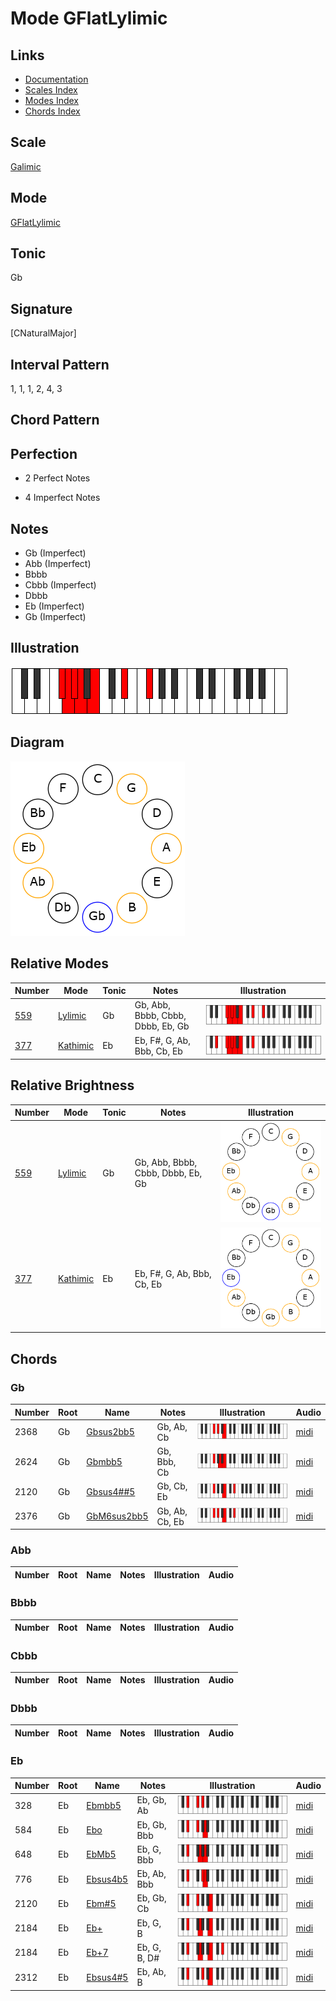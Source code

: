 # Mode GFlatLylimic

## Links

- [Documentation](README.md)
- [Scales Index](Scales.md)
- [Modes Index](Modes.md)
- [Chords Index](Chords.md)

## Scale

[Galimic](ScaleGalimic.md)

## Mode

[GFlatLylimic](ModeGFlatLylimic.md)

## Tonic

Gb

## Signature

[CNaturalMajor]

## Interval Pattern

1, 1, 1, 2, 4, 3

## Chord Pattern



## Perfection

 - 2 Perfect Notes

 - 4 Imperfect Notes

## Notes

- Gb (Imperfect)
- Abb (Imperfect)
- Bbbb
- Cbbb (Imperfect)
- Dbbb
- Eb (Imperfect)
- Gb (Imperfect)

## Illustration

![GFlatLylimic](ModeGFlatLylimic.png)

## Diagram

![GFlatLylimic](CircleModeGFlatLylimic.png)

## Relative Modes

| Number | Mode | Tonic | Notes | Illustration |
|--------|------|-------|-------|--------------|
| [559](https://ianring.com/musictheory/scales/559) | [Lylimic](ModeLylimic.md) | Gb | Gb, Abb, Bbbb, Cbbb, Dbbb, Eb, Gb | ![GFlatLylimic](ModeGFlatLylimic.png) |
| [377](https://ianring.com/musictheory/scales/377) | [Kathimic](ModeKathimic.md) | Eb | Eb, F#, G, Ab, Bbb, Cb, Eb | ![EFlatKathimic](ModeEFlatKathimic.png) |
## Relative Brightness

| Number | Mode | Tonic | Notes | Illustration |
|--------|------|-------|-------|--------------|
| [559](https://ianring.com/musictheory/scales/559) | [Lylimic](ModeLylimic.md) | Gb | Gb, Abb, Bbbb, Cbbb, Dbbb, Eb, Gb | ![GFlatLylimic](CircleModeGFlatLylimic.png) |
| [377](https://ianring.com/musictheory/scales/377) | [Kathimic](ModeKathimic.md) | Eb | Eb, F#, G, Ab, Bbb, Cb, Eb | ![EFlatKathimic](CircleModeEFlatKathimic.png) |

## Chords

### Gb

| Number | Root | Name | Notes | Illustration | Audio |
|--------|------|------|-------|--------------|-------|
| 2368 | Gb | [Gbsus2bb5](ChordGFlatSuspendedSecondDoubleFlatFifth.md) | Gb, Ab, Cb | ![Gbsus2bb5](ChordGFlatSuspendedSecondDoubleFlatFifthRootPosition.png) | [midi](ChordGFlatSuspendedSecondDoubleFlatFifthRootPosition.mid) |
| 2624 | Gb | [Gbmbb5](ChordGFlatMinorDoubleFlatFifth.md) | Gb, Bbb, Cb | ![Gbmbb5](ChordGFlatMinorDoubleFlatFifthRootPosition.png) | [midi](ChordGFlatMinorDoubleFlatFifthRootPosition.mid) |
| 2120 | Gb | [Gbsus4##5](ChordGFlatSuspendedFourthDoubleSharpFifth.md) | Gb, Cb, Eb | ![Gbsus4##5](ChordGFlatSuspendedFourthDoubleSharpFifthRootPosition.png) | [midi](ChordGFlatSuspendedFourthDoubleSharpFifthRootPosition.mid) |
| 2376 | Gb | [GbM6sus2bb5](ChordGFlatMajorSixthSuspendedSecondDoubleFlatFifth.md) | Gb, Ab, Cb, Eb | ![GbM6sus2bb5](ChordGFlatMajorSixthSuspendedSecondDoubleFlatFifthRootPosition.png) | [midi](ChordGFlatMajorSixthSuspendedSecondDoubleFlatFifthRootPosition.mid) |

### Abb

| Number | Root | Name | Notes | Illustration | Audio |
|--------|------|------|-------|--------------|-------|

### Bbbb

| Number | Root | Name | Notes | Illustration | Audio |
|--------|------|------|-------|--------------|-------|

### Cbbb

| Number | Root | Name | Notes | Illustration | Audio |
|--------|------|------|-------|--------------|-------|

### Dbbb

| Number | Root | Name | Notes | Illustration | Audio |
|--------|------|------|-------|--------------|-------|

### Eb

| Number | Root | Name | Notes | Illustration | Audio |
|--------|------|------|-------|--------------|-------|
| 328 | Eb | [Ebmbb5](ChordEFlatMinorDoubleFlatFifth.md) | Eb, Gb, Ab | ![Ebmbb5](ChordEFlatMinorDoubleFlatFifthRootPosition.png) | [midi](ChordEFlatMinorDoubleFlatFifthRootPosition.mid) |
| 584 | Eb | [Ebo](ChordEFlatDiminished.md) | Eb, Gb, Bbb | ![Ebo](ChordEFlatDiminishedRootPosition.png) | [midi](ChordEFlatDiminishedRootPosition.mid) |
| 648 | Eb | [EbMb5](ChordEFlatMajorFlatFifth.md) | Eb, G, Bbb | ![EbMb5](ChordEFlatMajorFlatFifthRootPosition.png) | [midi](ChordEFlatMajorFlatFifthRootPosition.mid) |
| 776 | Eb | [Ebsus4b5](ChordEFlatSuspendedFourthFlatFifth.md) | Eb, Ab, Bbb | ![Ebsus4b5](ChordEFlatSuspendedFourthFlatFifthRootPosition.png) | [midi](ChordEFlatSuspendedFourthFlatFifthRootPosition.mid) |
| 2120 | Eb | [Ebm#5](ChordEFlatMinorSharpFifth.md) | Eb, Gb, Cb | ![Ebm#5](ChordEFlatMinorSharpFifthRootPosition.png) | [midi](ChordEFlatMinorSharpFifthRootPosition.mid) |
| 2184 | Eb | [Eb+](ChordEFlatAugmented.md) | Eb, G, B | ![Eb+](ChordEFlatAugmentedRootPosition.png) | [midi](ChordEFlatAugmentedRootPosition.mid) |
| 2184 | Eb | [Eb+7](ChordEFlatAugmentedAugmentedSeventh.md) | Eb, G, B, D# | ![Eb+7](ChordEFlatAugmentedAugmentedSeventhRootPosition.png) | [midi](ChordEFlatAugmentedAugmentedSeventhRootPosition.mid) |
| 2312 | Eb | [Ebsus4#5](ChordEFlatSuspendedFourthSharpFifth.md) | Eb, Ab, B | ![Ebsus4#5](ChordEFlatSuspendedFourthSharpFifthRootPosition.png) | [midi](ChordEFlatSuspendedFourthSharpFifthRootPosition.mid) |

